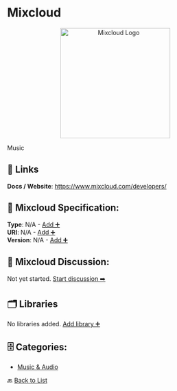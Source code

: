 # Mixcloud
<p align="center">
    <img width="256" src="https://raw.githubusercontent.com/apis-list/apis-list/main/apis/mixcloud/logo_256x256.png" alt="Mixcloud Logo"/>
</p>
Music

##  🔗 Links
**Docs / Website**: https://www.mixcloud.com/developers/

## 🧬 Mixcloud Specification:
**Type**: N/A - [Add ➕](https://github.com/apis-list/apis-list/edit/main/apis.yaml#L12592)  
**URI**: N/A - [Add ➕](https://github.com/apis-list/apis-list/edit/main/apis.yaml#L12592)  
**Version**: N/A - [Add ➕](https://github.com/apis-list/apis-list/edit/main/apis.yaml#L12592)

## 💬 Mixcloud Discussion:
Not yet started. [Start discussion ➡️](https://github.com/apis-list/apis-list/discussions/new)

## 🗂️ Libraries

No libraries added. [Add library ➕](https://github.com/apis-list/apis-list/edit/main/apis.yaml#L12592)    


## 🗄️ Categories:
- [Music & Audio](https://github.com/apis-list/apis-list#music--audio-)

🔙  [Back to List](https://github.com/apis-list/apis-list)
